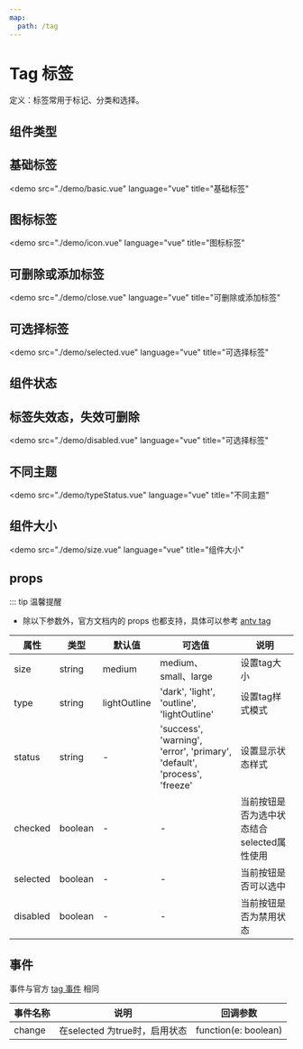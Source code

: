 ```yaml
---
map:
  path: /tag
---
```


# Tag 标签

定义：标签常用于标记、分类和选择。

## 组件类型

## 基础标签

<demo src="./demo/basic.vue"
  language="vue"
  title="基础标签"
  >
</demo>

## 图标标签

<demo src="./demo/icon.vue"
  language="vue"
  title="图标标签"
  >
</demo>

## 可删除或添加标签

<demo src="./demo/close.vue"
  language="vue"
  title="可删除或添加标签"
  >
</demo>

## 可选择标签

<demo src="./demo/selected.vue"
  language="vue"
  title="可选择标签"
  >
</demo>

## 组件状态

## 标签失效态，失效可删除

<demo src="./demo/disabled.vue"
  language="vue"
  title="可选择标签"
  >
</demo>

## 不同主题

<demo src="./demo/typeStatus.vue"
  language="vue"
  title="不同主题"
  >
</demo>

## 组件大小

<demo src="./demo/size.vue"
  language="vue"
  title="组件大小"
  >
</demo>

## props

::: tip 温馨提醒

- 除以下参数外，官方文档内的 props 也都支持，具体可以参考 [antv tag](https://2x.antdv.com/components/tag-cn#API)


| 属性         | 类型                         | 默认值  | 可选值 | 说明                     |
| ------------------ | --------------------------- | ------- | ------ | ------------------------ |
| size      | string     | medium |  medium、small、large   |  设置tag大小 |
| type      | string     | lightOutline |  'dark', 'light', 'outline', 'lightOutline'   |  设置tag样式模式 |
| status      | string     | -  | 'success', 'warning', 'error', 'primary', 'default', 'process', 'freeze' |  设置显示状态样式 |
| checked      | boolean     | -  |  -   |  当前按钮是否为选中状态结合selected属性使用 |
| selected      | boolean     | -  |  -   |  当前按钮是否可以选中 |
| disabled      | boolean     | -  |  -   |  当前按钮是否为禁用状态 |

## 事件

事件与官方 [tag 事件](https://2x.antdv.com/components/tag-cn#API) 相同

| 事件名称 | 说明                                 | 回调参数    |
| -------- | ------------------------------------ | ----------- |
| change   | 在selected 为true时，启用状态 | function(e: boolean) |
